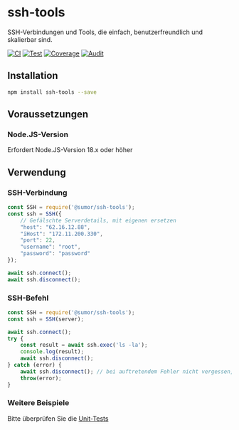 # ssh-tools
SSH-Verbindungen und Tools, die einfach, benutzerfreundlich und skalierbar sind.

[![CI](https://github.com/sumor-cloud/ssh-tools/actions/workflows/ci.yml/badge.svg)](https://github.com/sumor-cloud/ssh-tools/actions/workflows/ci.yml)
[![Test](https://github.com/sumor-cloud/ssh-tools/actions/workflows/ut.yml/badge.svg)](https://github.com/sumor-cloud/ssh-tools/actions/workflows/ut.yml)
[![Coverage](https://github.com/sumor-cloud/ssh-tools/actions/workflows/coverage.yml/badge.svg)](https://github.com/sumor-cloud/ssh-tools/actions/workflows/coverage.yml)
[![Audit](https://github.com/sumor-cloud/ssh-tools/actions/workflows/audit.yml/badge.svg)](https://github.com/sumor-cloud/ssh-tools/actions/workflows/audit.yml)

## Installation
```bash
npm install ssh-tools --save
```

## Voraussetzungen

### Node.JS-Version
Erfordert Node.JS-Version 18.x oder höher

## Verwendung

### SSH-Verbindung
```javascript
const SSH = require('@sumor/ssh-tools');
const ssh = SSH({
    // Gefälschte Serverdetails, mit eigenen ersetzen
    "host": "62.16.12.88",
    "iHost": "172.11.200.330",
    "port": 22,
    "username": "root",
    "password": "password"
});

await ssh.connect();
await ssh.disconnect();
```

### SSH-Befehl
```javascript
const SSH = require('@sumor/ssh-tools');
const ssh = SSH(server);

await ssh.connect();
try {
    const result = await ssh.exec('ls -la');
    console.log(result);
    await ssh.disconnect();
} catch (error) {
    await ssh.disconnect(); // bei auftretendem Fehler nicht vergessen, sich abzumelden
    throw(error);
}
```

### Weitere Beispiele
Bitte überprüfen Sie die [Unit-Tests](https://github.com/sumor-cloud/ssh-tools/tree/main/test)